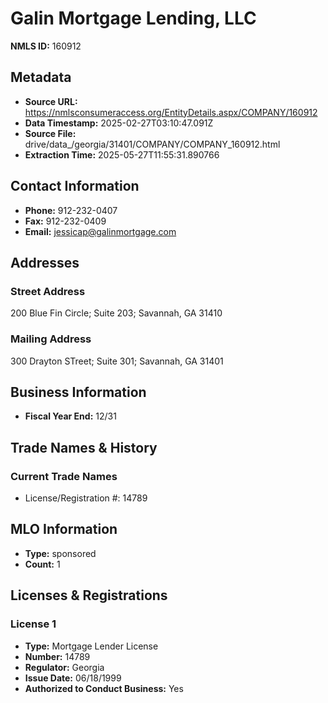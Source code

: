 # Galin Mortgage Lending, LLC

**NMLS ID:** 160912

## Metadata
- **Source URL:** https://nmlsconsumeraccess.org/EntityDetails.aspx/COMPANY/160912
- **Data Timestamp:** 2025-02-27T03:10:47.091Z
- **Source File:** drive/data_/georgia/31401/COMPANY/COMPANY_160912.html
- **Extraction Time:** 2025-05-27T11:55:31.890766

## Contact Information
- **Phone:** 912-232-0407
- **Fax:** 912-232-0409
- **Email:** jessicap@galinmortgage.com

## Addresses
### Street Address
200 Blue Fin Circle; Suite 203; Savannah, GA 31410

### Mailing Address
300 Drayton STreet; Suite 301; Savannah, GA 31401

## Business Information
- **Fiscal Year End:** 12/31

## Trade Names & History
### Current Trade Names
- License/Registration #: 14789

## MLO Information
- **Type:** sponsored
- **Count:** 1

## Licenses & Registrations

### License 1
- **Type:** Mortgage Lender License
- **Number:** 14789
- **Regulator:** Georgia
- **Issue Date:** 06/18/1999
- **Authorized to Conduct Business:** Yes
